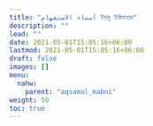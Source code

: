 ```yaml
---
title: "أسماء الاستفهام ইসমু ইস্তিফহাম"
description: ""
lead: ""
date: 2021-05-01T15:05:16+06:00
lastmod: 2021-05-01T15:05:16+06:00
draft: false
images: []
menu: 
  nahw:
    parent: "aqsamul_mabni"
weight: 50
toc: true
---
```



